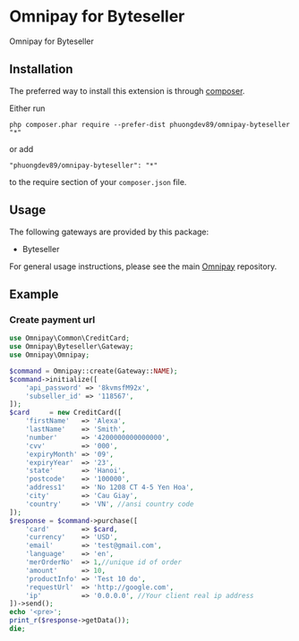 Omnipay for Byteseller
====================
Omnipay for Byteseller

Installation
------------

The preferred way to install this extension is through [composer](http://getcomposer.org/download/).

Either run

```
php composer.phar require --prefer-dist phuongdev89/omnipay-byteseller "*"
```

or add

```
"phuongdev89/omnipay-byteseller": "*"
```

to the require section of your `composer.json` file.


Usage
-----

The following gateways are provided by this package:

* Byteseller

For general usage instructions, please see the main [Omnipay](https://github.com/thephpleague/omnipay)
repository.

## Example

### Create payment url

```php
use Omnipay\Common\CreditCard;
use Omnipay\Byteseller\Gateway;
use Omnipay\Omnipay;

$command = Omnipay::create(Gateway::NAME);
$command->initialize([
    'api_password' => '8kvmsfM92x',
    'subseller_id' => '118567',
]);
$card     = new CreditCard([
    'firstName'   => 'Alexa',
    'lastName'    => 'Smith',
    'number'      => '4200000000000000',
    'cvv'         => '000',
    'expiryMonth' => '09',
    'expiryYear'  => '23',
    'state'       => 'Hanoi',
    'postcode'    => '100000',
    'address1'    => 'No 1208 CT 4-5 Yen Hoa',
    'city'        => 'Cau Giay',
    'country'     => 'VN', //ansi country code
]);
$response = $command->purchase([
    'card'        => $card,
    'currency'    => 'USD',
    'email'       => 'test@gmail.com',
    'language'    => 'en',
    'merOrderNo'  => 1,//unique id of order
    'amount'      => 10,
    'productInfo' => 'Test 10 do',
    'requestUrl'  => 'http://google.com',
    'ip'          => '0.0.0.0', //Your client real ip address
])->send();
echo '<pre>';
print_r($response->getData());
die;
```
